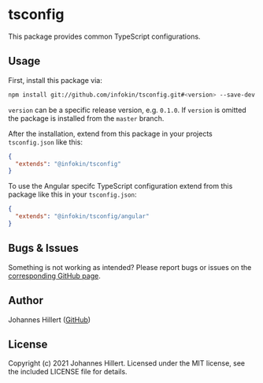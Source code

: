 # tsconfig

This package provides common TypeScript configurations.

## Usage

First, install this package via:

```bash
npm install git://github.com/infokin/tsconfig.git#<version> --save-dev
```

`version` can be a specific release version, e.g. `0.1.0`. If `version` is omitted the package is installed from the `master` branch.

After the installation, extend from this package in your projects `tsconfig.json` like this:

```json
{
  "extends": "@infokin/tsconfig"
}
```

To use the Angular specifc TypeScript configuration extend from this package like this in your `tsconfig.json`:

```json
{
  "extends": "@infokin/tsconfig/angular"
}
```

## Bugs & Issues
Something is not working as intended? Please report bugs or issues on the [corresponding GitHub page](https://github.com/infokin/tsconfig/issues).

## Author
Johannes Hillert ([GitHub](https://github.com/clovergaze))

## License
Copyright (c) 2021 Johannes Hillert. Licensed under the MIT license, see the included LICENSE file for details.
